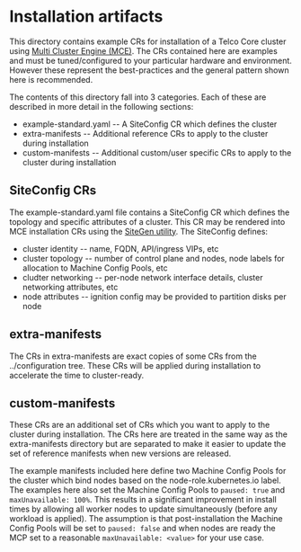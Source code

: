 
# Installation artifacts

This directory contains example CRs for installation of a Telco Core cluster
using [Multi Cluster
Engine (MCE)](https://github.com/stolostron/deploy/tree/master/multiclusterengine). The
CRs contained here are examples and must be tuned/configured to your particular
hardware and environment. However these represent the best-practices and the
general pattern shown here is recommended.

The contents of this directory fall into 3 categories. Each of these are
described in more detail in the following sections:

- example-standard.yaml -- A SiteConfig CR which defines the cluster
- extra-manifests -- Additional reference CRs to apply to the cluster during installation
- custom-manifests -- Additional custom/user specific CRs to apply to the cluster during installation

## SiteConfig CRs

The example-standard.yaml file contains a SiteConfig CR which defines the
topology and specific attributes of a cluster. This CR may be rendered into MCE
installation CRs using the [SiteGen
utility](https://github.com/openshift-kni/cnf-features-deploy/tree/master/ztp/siteconfig-generator). The
SiteConfig defines:

- cluster identity -- name, FQDN, API/ingress VIPs, etc
- cluster topology -- number of control plane and nodes, node labels for allocation to Machine Config Pools, etc
- cludter networking -- per-node network interface details, cluster networking attributes, etc
- node attributes -- ignition config may be provided to partition disks per node

## extra-manifests

The CRs in extra-manifests are exact copies of some CRs from the
../configuration tree. These CRs will be applied during installation to
accelerate the time to cluster-ready.

## custom-manifests

These CRs are an additional set of CRs which you want to apply to the cluster
during installation. The CRs here are treated in the same way as the
extra-manifests directory but are separated to make it easier to update the set
of reference manifests when new versions are released.

The example manifests included here define two Machine Config Pools for the
cluster which bind nodes based on the node-role.kubernetes.io label. The
examples here also set the Machine Config Pools to `paused: true` and
`maxUnavailable: 100%`. This results in a significant improvement in install
times by allowing all worker nodes to update simultaneously (before any workload
is applied). The assumption is that post-installation the Machine Config Pools
will be set to `paused: false` and when nodes are ready the MCP set to a
reasonable `maxUnavailable: <value>` for your use case.
